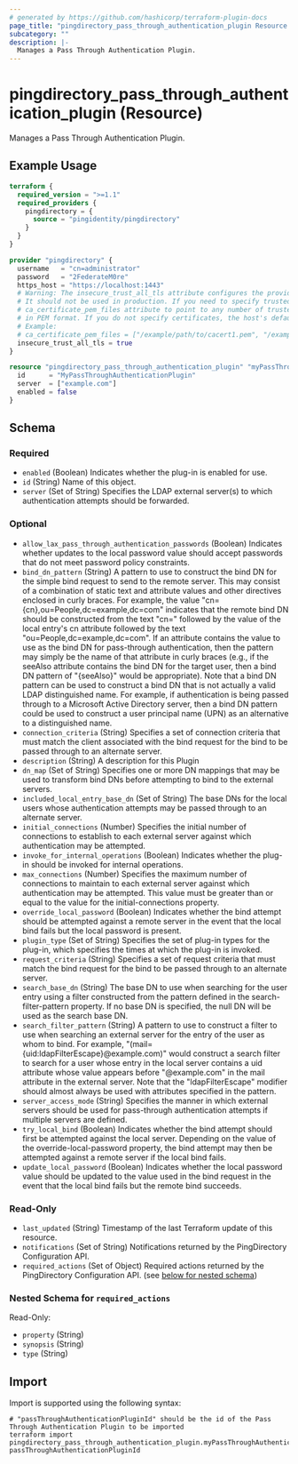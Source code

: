 ```yaml
---
# generated by https://github.com/hashicorp/terraform-plugin-docs
page_title: "pingdirectory_pass_through_authentication_plugin Resource - terraform-provider-pingdirectory"
subcategory: ""
description: |-
  Manages a Pass Through Authentication Plugin.
---
```


# pingdirectory_pass_through_authentication_plugin (Resource)

Manages a Pass Through Authentication Plugin.

## Example Usage

```terraform
terraform {
  required_version = ">=1.1"
  required_providers {
    pingdirectory = {
      source = "pingidentity/pingdirectory"
    }
  }
}

provider "pingdirectory" {
  username   = "cn=administrator"
  password   = "2FederateM0re"
  https_host = "https://localhost:1443"
  # Warning: The insecure_trust_all_tls attribute configures the provider to trust any certificate presented by the PingDirectory server.
  # It should not be used in production. If you need to specify trusted CA certificates, use the
  # ca_certificate_pem_files attribute to point to any number of trusted CA certificate files
  # in PEM format. If you do not specify certificates, the host's default root CA set will be used.
  # Example:
  # ca_certificate_pem_files = ["/example/path/to/cacert1.pem", "/example/path/to/cacert2.pem"]
  insecure_trust_all_tls = true
}

resource "pingdirectory_pass_through_authentication_plugin" "myPassThroughAuthenticationPlugin" {
  id      = "MyPassThroughAuthenticationPlugin"
  server  = ["example.com"]
  enabled = false
}
```

<!-- schema generated by tfplugindocs -->
## Schema

### Required

- `enabled` (Boolean) Indicates whether the plug-in is enabled for use.
- `id` (String) Name of this object.
- `server` (Set of String) Specifies the LDAP external server(s) to which authentication attempts should be forwarded.

### Optional

- `allow_lax_pass_through_authentication_passwords` (Boolean) Indicates whether updates to the local password value should accept passwords that do not meet password policy constraints.
- `bind_dn_pattern` (String) A pattern to use to construct the bind DN for the simple bind request to send to the remote server. This may consist of a combination of static text and attribute values and other directives enclosed in curly braces.  For example, the value "cn={cn},ou=People,dc=example,dc=com" indicates that the remote bind DN should be constructed from the text "cn=" followed by the value of the local entry's cn attribute followed by the text "ou=People,dc=example,dc=com". If an attribute contains the value to use as the bind DN for pass-through authentication, then the pattern may simply be the name of that attribute in curly braces (e.g., if the seeAlso attribute contains the bind DN for the target user, then a bind DN pattern of "{seeAlso}" would be appropriate).  Note that a bind DN pattern can be used to construct a bind DN that is not actually a valid LDAP distinguished name. For example, if authentication is being passed through to a Microsoft Active Directory server, then a bind DN pattern could be used to construct a user principal name (UPN) as an alternative to a distinguished name.
- `connection_criteria` (String) Specifies a set of connection criteria that must match the client associated with the bind request for the bind to be passed through to an alternate server.
- `description` (String) A description for this Plugin
- `dn_map` (Set of String) Specifies one or more DN mappings that may be used to transform bind DNs before attempting to bind to the external servers.
- `included_local_entry_base_dn` (Set of String) The base DNs for the local users whose authentication attempts may be passed through to an alternate server.
- `initial_connections` (Number) Specifies the initial number of connections to establish to each external server against which authentication may be attempted.
- `invoke_for_internal_operations` (Boolean) Indicates whether the plug-in should be invoked for internal operations.
- `max_connections` (Number) Specifies the maximum number of connections to maintain to each external server against which authentication may be attempted. This value must be greater than or equal to the value for the initial-connections property.
- `override_local_password` (Boolean) Indicates whether the bind attempt should be attempted against a remote server in the event that the local bind fails but the local password is present.
- `plugin_type` (Set of String) Specifies the set of plug-in types for the plug-in, which specifies the times at which the plug-in is invoked.
- `request_criteria` (String) Specifies a set of request criteria that must match the bind request for the bind to be passed through to an alternate server.
- `search_base_dn` (String) The base DN to use when searching for the user entry using a filter constructed from the pattern defined in the search-filter-pattern property. If no base DN is specified, the null DN will be used as the search base DN.
- `search_filter_pattern` (String) A pattern to use to construct a filter to use when searching an external server for the entry of the user as whom to bind. For example, "(mail={uid:ldapFilterEscape}@example.com)" would construct a search filter to search for a user whose entry in the local server contains a uid attribute whose value appears before "@example.com" in the mail attribute in the external server. Note that the "ldapFilterEscape" modifier should almost always be used with attributes specified in the pattern.
- `server_access_mode` (String) Specifies the manner in which external servers should be used for pass-through authentication attempts if multiple servers are defined.
- `try_local_bind` (Boolean) Indicates whether the bind attempt should first be attempted against the local server. Depending on the value of the override-local-password property, the bind attempt may then be attempted against a remote server if the local bind fails.
- `update_local_password` (Boolean) Indicates whether the local password value should be updated to the value used in the bind request in the event that the local bind fails but the remote bind succeeds.

### Read-Only

- `last_updated` (String) Timestamp of the last Terraform update of this resource.
- `notifications` (Set of String) Notifications returned by the PingDirectory Configuration API.
- `required_actions` (Set of Object) Required actions returned by the PingDirectory Configuration API. (see [below for nested schema](#nestedatt--required_actions))

<a id="nestedatt--required_actions"></a>
### Nested Schema for `required_actions`

Read-Only:

- `property` (String)
- `synopsis` (String)
- `type` (String)

## Import

Import is supported using the following syntax:

```shell
# "passThroughAuthenticationPluginId" should be the id of the Pass Through Authentication Plugin to be imported
terraform import pingdirectory_pass_through_authentication_plugin.myPassThroughAuthenticationPlugin passThroughAuthenticationPluginId
```
